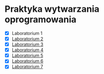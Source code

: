 # Praktyka wytwarzania oprogramowania
- [x] Laboratorium 1
- [x] [Laboratorium 2](https://github.com/kwierzbowski/pwo-lab02)
- [x] [Laboratorium 3](https://github.com/kwierzbowski/pwo-lab03)
- [x] [Laboratorium 4](https://github.com/kwierzbowski/pwo-lab04)
- [x] [Laboratorium 5](https://github.com/kwierzbowski/pwo-lab05)
- [x] [Laboratorium 6](https://github.com/kwierzbowski/pwo-lab06)
- [x] [Laboratorium 7](https://github.com/kwierzbowski/pwo-lab07)
